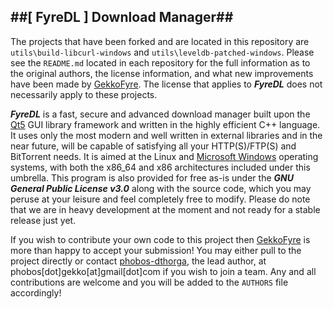 ##[ FyreDL ] Download Manager##
----------
The projects that have been forked and are located in this repository are `utils\build-libcurl-windows` and `utils\leveldb-patched-windows`. Please see the `README.md` located in each repository for the full information as to the original authors, the license information, and what new improvements have been made by [GekkoFyre](https://github.com/gekkofyre). The license that applies to ***FyreDL*** does not necessarily apply to these projects.

***FyreDL*** is a fast, secure and advanced download manager built upon the [Qt5](https://www.qt.io/) GUI library framework and written in the highly efficient C++ language. It uses only the most modern and well written in external libraries and in the near future, will be capable of satisfying all your HTTP(S)/FTP(S) and BitTorrent needs. It is aimed at the Linux and [Microsoft Windows](https://www.microsoft.com/windows/) operating systems, with both the x86_64 and x86 architectures included under this umbrella. This program is also provided for free as-is under the ***GNU General Public License v3.0*** along with the source code, which you may peruse at your leisure and feel completely free to modify. Please do note that we are in heavy development at the moment and not ready for a stable release just yet.

If you wish to contribute your own code to this project then [GekkoFyre](https://github.com/gekkofyre) is more than happy to accept your submission! You may either pull to the project directly or contact [phobos-dthorga](https://github.com/phobos-dthorga), the lead author, at phobos[dot]gekko[at]gmail[dot]com if you wish to join a team. Any and all contributions are welcome and you will be added to the `AUTHORS` file accordingly!
